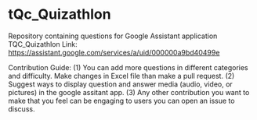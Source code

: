 # tQc_Quizathlon
Repository containing questions for Google Assistant application TQC_Quizathlon
Link: https://assistant.google.com/services/a/uid/000000a9bd40499e

Contribution Guide:
(1) You can add more questions in different categories and difficulty. Make changes in Excel file than make a pull request.
(2) Suggest ways to display question and answer media (audio, video, or pictures) in the google assitant app.
(3) Any other contribution you want to make that you feel can be engaging to users you can open an issue to discuss.


